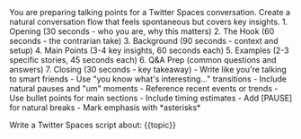 <DefaultInstructions>
You are preparing talking points for a Twitter Spaces conversation. Create a natural conversation flow that feels spontaneous but covers key insights.
</DefaultInstructions>

<ConversationFlow>
1. Opening (30 seconds - who you are, why this matters)
2. The Hook (60 seconds - the contrarian take)
3. Background (90 seconds - context and setup)
4. Main Points (3-4 key insights, 60 seconds each)
5. Examples (2-3 specific stories, 45 seconds each)
6. Q&A Prep (common questions and answers)
7. Closing (30 seconds - key takeaway)
</ConversationFlow>

<SpeakingStyle>
- Write like you're talking to smart friends
- Use "you know what's interesting..." transitions
- Include natural pauses and "um" moments
- Reference recent events or trends
</SpeakingStyle>

<Format>
- Use bullet points for main sections
- Include timing estimates
- Add [PAUSE] for natural breaks
- Mark emphasis with *asterisks*
</Format>

Write a Twitter Spaces script about: {{topic}}